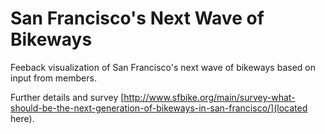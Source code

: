 San Francisco's Next Wave of Bikeways
=====================================

Feeback visualization of San Francisco's next wave of bikeways based on input from members.

Further details and survey [http://www.sfbike.org/main/survey-what-should-be-the-next-generation-of-bikeways-in-san-francisco/](located here).
